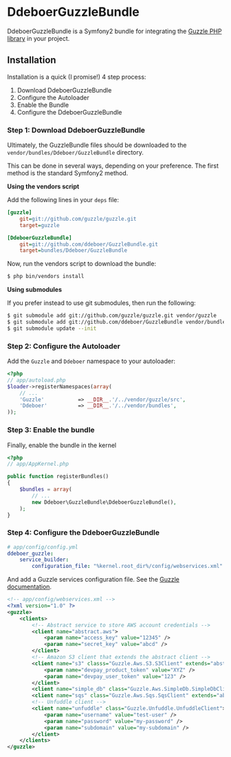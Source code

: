 DdeboerGuzzleBundle
===================

DdeboerGuzzleBundle is a Symfony2 bundle for integrating the [Guzzle PHP library](http://github.com/guzzle/guzzle) in your project.

## Installation

Installation is a quick (I promise!) 4 step process:

1. Download DdeboerGuzzleBundle
2. Configure the Autoloader
3. Enable the Bundle
4. Configure the DdeboerGuzzleBundle

### Step 1: Download DdeboerGuzzleBundle

Ultimately, the GuzzleBundle files should be downloaded to the
`vendor/bundles/Ddeboer/GuzzleBundle` directory.

This can be done in several ways, depending on your preference. The first
method is the standard Symfony2 method.

**Using the vendors script**

Add the following lines in your `deps` file:

``` ini
[guzzle]
    git=git://github.com/guzzle/guzzle.git
    target=guzzle

[DdeboerGuzzleBundle]
    git=git://github.com/ddeboer/GuzzleBundle.git
    target=bundles/Ddeboer/GuzzleBundle
```

Now, run the vendors script to download the bundle:

``` bash
$ php bin/vendors install
```

**Using submodules**

If you prefer instead to use git submodules, then run the following:

``` bash
$ git submodule add git://github.com/guzzle/guzzle.git vendor/guzzle
$ git submodule add git://github.com/ddeboer/GuzzleBundle vendor/bundles/Ddeboer/GuzzleBundle
$ git submodule update --init
```

### Step 2: Configure the Autoloader

Add the `Guzzle` and `Ddeboer` namespace to your autoloader:

``` php
<?php
// app/autoload.php
$loader->registerNamespaces(array(
    // ...
    'Guzzle'           => __DIR__.'/../vendor/guzzle/src',
    'Ddeboer'          => __DIR__.'/../vendor/bundles',
));
```

### Step 3: Enable the bundle

Finally, enable the bundle in the kernel

``` php
<?php
// app/AppKernel.php

public function registerBundles()
{
    $bundles = array(
        // ...
        new Ddeboer\GuzzleBundle\DdeboerGuzzleBundle(),
    );
}
```

### Step 4: Configure the DdeboerGuzzleBundle

``` yaml
# app/config/config.yml
ddeboer_guzzle: 
    service_builder:
        configuration_file: "%kernel.root_dir%/config/webservices.xml"
```

And add a Guzzle services configuration file. See the [Guzzle documentation](http://guzzlephp.org/tour/using_services.html#instantiating-web-service-clients-using-a-servicebuilder).

``` xml
<!-- app/config/webservices.xml -->
<?xml version="1.0" ?>
<guzzle>
    <clients>
        <!-- Abstract service to store AWS account credentials -->
        <client name="abstract.aws">
            <param name="access_key" value="12345" />
            <param name="secret_key" value="abcd" />
        </client>
        <!-- Amazon S3 client that extends the abstract client -->
        <client name="s3" classs="Guzzle.Aws.S3.S3Client" extends="abstract.aws">
            <param name="devpay_product_token" value="XYZ" />
            <param name="devpay_user_token" value="123" />
        </client>
        <client name="simple_db" class="Guzzle.Aws.SimpleDb.SimpleDbClient" extends="abstract.aws" />
        <client name="sqs" class="Guzzle.Aws.Sqs.SqsClient" extends="abstract.aws" />
        <!-- Unfuddle client -->
        <client name="unfuddle" class="Guzzle.Unfuddle.UnfuddleClient">
            <param name="username" value="test-user" />
            <param name="password" value="my-password" />
            <param name="subdomain" value="my-subdomain" />
        </client>
    </clients>
</guzzle>
```
